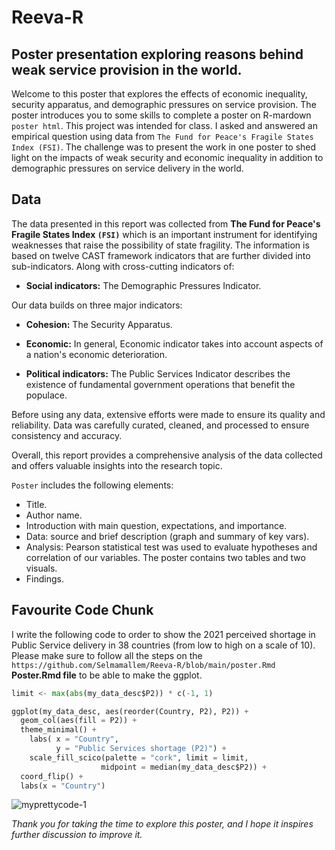 # Reeva-R
## Poster presentation exploring reasons behind weak service provision in the world. 
Welcome to this poster that explores the effects of economic inequality, security apparatus, and demographic pressures on service provision.
The poster introduces you to some skills to complete a poster on R-mardown `poster html`.
This project was intended for class. I asked and answered an empirical question using data from `The Fund for Peace's Fragile States Index (FSI)`. The challenge was to present the work in one poster to shed light on the impacts of weak security and economic inequality in addition to demographic pressures on service delivery in the world. 

## Data

The data presented in this report was collected from **The Fund for Peace's Fragile States Index `(FSI)`** which is an important instrument for identifying weaknesses that raise the possibility of state fragility. The information is based on twelve CAST framework indicators that are further divided into sub-indicators. Along with cross-cutting indicators of:
- **Social indicators:** The Demographic Pressures Indicator. 

Our data builds on three major indicators: 

- **Cohesion:** The Security Apparatus. 

- **Economic:** In general, Economic indicator takes into account aspects of a nation's economic deterioration. 

- **Political indicators:**  The Public Services Indicator describes the existence of fundamental government operations that benefit the populace. 

Before using any data, extensive efforts were made to ensure its quality and reliability. Data was carefully curated, cleaned, and processed to ensure consistency and accuracy.

Overall, this report provides a comprehensive analysis of the data collected and offers valuable insights into the research topic.

`Poster` includes the following elements: 

- Title.
- Author name.
- Introduction with main question, expectations, and importance.
- Data: source and brief description (graph and summary of key vars).
- Analysis: Pearson statistical test was used to evaluate hypotheses and correlation of our variables. The poster contains two tables and two visuals.
- Findings.

## Favourite Code Chunk

I write the following code to order to show the 2021 perceived shortage in Public Service delivery in 38 countries (from low to high on a scale of 10). 
Please make sure to follow all the steps on the `https://github.com/Selmamallem/Reeva-R/blob/main/poster.Rmd` **Poster.Rmd file** to be able to make the ggplot.  
```python
limit <- max(abs(my_data_desc$P2)) * c(-1, 1)

ggplot(my_data_desc, aes(reorder(Country, P2), P2)) + 
  geom_col(aes(fill = P2)) +
  theme_minimal() +
    labs( x = "Country",  
          y = "Public Services shortage (P2)") +
    scale_fill_scico(palette = "cork", limit = limit,
                    midpoint = median(my_data_desc$P2)) + 
  coord_flip() + 
  labs(x = "Country") 
  ```
  ![myprettycode-1](https://github.com/Selmamallem/Reeva-R/assets/123516651/53cb4759-2495-4612-b031-9f3f6fac82ec)
  
 *Thank you for taking the time to explore this poster, and I hope it inspires further discussion to improve it.*





